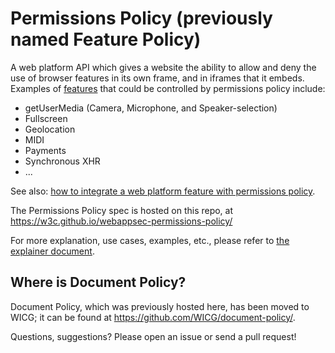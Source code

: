 # Permissions Policy (previously named Feature Policy)

A web platform API which gives a website the ability to allow and deny the use of browser features in its own frame, and in iframes that it embeds. Examples of [features](https://github.com/w3c/webappsec-permissions-policy/blob/master/features.md) that could be controlled by permissions policy include:

- getUserMedia (Camera, Microphone, and Speaker-selection)
- Fullscreen
- Geolocation
- MIDI
- Payments
- Synchronous XHR
- ...

See also: [how to integrate a web platform feature with permissions policy](https://github.com/w3c/webappsec-permissions-policy/blob/master/integration.md).

The Permissions Policy spec is hosted on this repo, at https://w3c.github.io/webappsec-permissions-policy/

For more explanation, use cases, examples, etc., please refer to [the explainer document](https://github.com/w3c/webappsec-permissions-policy/blob/master/permissions-policy-explainer.md).

## Where is Document Policy?

Document Policy, which was previously hosted here, has been moved to WICG; it can be found at https://github.com/WICG/document-policy/.


Questions, suggestions? Please open an issue or send a pull request!
